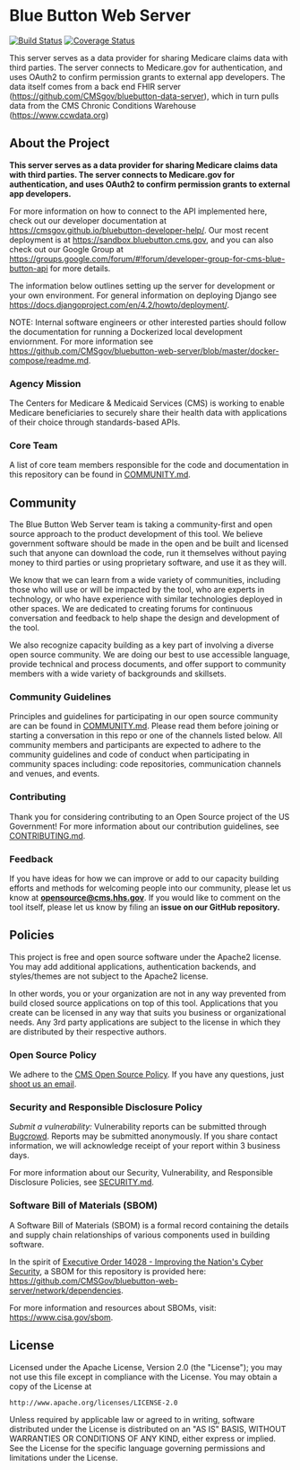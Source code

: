 # Blue Button Web Server

[![Build Status](https://travis-ci.org/CMSgov/bluebutton-web-server.svg?branch=develop)](https://travis-ci.org/CMSGov/hhs_oauth_server)
[![Coverage Status](https://coveralls.io/repos/github/CMSgov/bluebutton-web-server/badge.svg?branch=develop)](https://coveralls.io/github/CMSgov/bluebutton-web-server?branch=develop)

This server serves as a data provider for sharing Medicare claims data with third parties.
The server connects to Medicare.gov for authentication, and uses OAuth2 to confirm permission
grants to external app developers. The data itself comes from a back end FHIR server
(https://github.com/CMSgov/bluebutton-data-server), which in turn pulls data from the CMS
Chronic Conditions Warehouse (https://www.ccwdata.org)

## About the Project

**This server serves as a data provider for sharing Medicare claims data with third parties. The server connects to Medicare.gov for authentication, and uses OAuth2 to confirm permission grants to external app developers.**

For more information on how to connect to the API implemented here, check out our developer documentation at https://cmsgov.github.io/bluebutton-developer-help/. Our most recent deployment is at https://sandbox.bluebutton.cms.gov, and you can also check out our Google Group at https://groups.google.com/forum/#!forum/developer-group-for-cms-blue-button-api for more details.

The information below outlines setting up the server for development or your own environment. For general information on deploying Django see https://docs.djangoproject.com/en/4.2/howto/deployment/.

NOTE: Internal software engineers or other interested parties should follow the documentation for running a Dockerized local development enviornment. For more information see https://github.com/CMSgov/bluebutton-web-server/blob/master/docker-compose/readme.md.

### Agency Mission

The Centers for Medicare & Medicaid Services (CMS) is working to enable Medicare beneficiaries to securely share their health data with applications of their choice through standards-based APIs.

### Core Team

A list of core team members responsible for the code and documentation in this repository can be found in [COMMUNITY.md](COMMUNITY.md).

## Community

The Blue Button Web Server team is taking a community-first and open source approach to the product development of this tool. We believe government software should be made in the open and be built and licensed such that anyone can download the code, run it themselves without paying money to third parties or using proprietary software, and use it as they will.

We know that we can learn from a wide variety of communities, including those who will use or will be impacted by the tool, who are experts in technology, or who have experience with similar technologies deployed in other spaces. We are dedicated to creating forums for continuous conversation and feedback to help shape the design and development of the tool.

We also recognize capacity building as a key part of involving a diverse open source community. We are doing our best to use accessible language, provide technical and process documents, and offer support to community members with a wide variety of backgrounds and skillsets.

### Community Guidelines

Principles and guidelines for participating in our open source community are can be found in [COMMUNITY.md](COMMUNITY.md). Please read them before joining or starting a conversation in this repo or one of the channels listed below. All community members and participants are expected to adhere to the community guidelines and code of conduct when participating in community spaces including: code repositories, communication channels and venues, and events.

### Contributing

Thank you for considering contributing to an Open Source project of the US Government! For more information about our contribution guidelines, see [CONTRIBUTING.md](CONTRIBUTING.md).

### Feedback

If you have ideas for how we can improve or add to our capacity building efforts and methods for welcoming people into our community, please let us know at **opensource@cms.hhs.gov**. If you would like to comment on the tool itself, please let us know by filing an **issue on our GitHub repository.**

## Policies

This project is free and open source software under the Apache2 license. You may add additional applications, authentication backends, and styles/themes are not subject to the Apache2 license.

In other words, you or your organization are not in any way prevented from build closed source applications on top of this tool. Applications that you create can be licensed in any way that suits you business or organizational needs. Any 3rd party applications are subject to the license in which they are distributed by their respective authors.

### Open Source Policy

We adhere to the [CMS Open Source Policy](https://github.com/CMSGov/cms-open-source-policy). If you have any questions, just [shoot us an email](mailto:opensource@cms.hhs.gov).

### Security and Responsible Disclosure Policy

_Submit a vulnerability:_ Vulnerability reports can be submitted through [Bugcrowd](https://bugcrowd.com/cms-vdp). Reports may be submitted anonymously. If you share contact information, we will acknowledge receipt of your report within 3 business days.

For more information about our Security, Vulnerability, and Responsible Disclosure Policies, see [SECURITY.md](SECURITY.md).

### Software Bill of Materials (SBOM)

A Software Bill of Materials (SBOM) is a formal record containing the details and supply chain relationships of various components used in building software.

In the spirit of [Executive Order 14028 - Improving the Nation's Cyber Security](https://www.gsa.gov/technology/it-contract-vehicles-and-purchasing-programs/information-technology-category/it-security/executive-order-14028), a SBOM for this repository is provided here: https://github.com/CMSGov/bluebutton-web-server/network/dependencies.

For more information and resources about SBOMs, visit: https://www.cisa.gov/sbom.

## License

Licensed under the Apache License, Version 2.0 (the "License"); 
you may not use this file except in compliance with the License.
You may obtain a copy of the License at

    http://www.apache.org/licenses/LICENSE-2.0

Unless required by applicable law or agreed to in writing, software
distributed under the License is distributed on an "AS IS" BASIS,
WITHOUT WARRANTIES OR CONDITIONS OF ANY KIND, either express or implied.
See the License for the specific language governing permissions and
limitations under the License.

